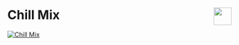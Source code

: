 # <img style="float: right"  width="40" src="https://github.com/joanafonsogomes/AmbienceSongs/blob/main/Images/chill-emoji.png"> Chill Mix

[![Chill Mix](https://img.youtube.com/vi/lWgvuOuZHfg/0.jpg)](https://youtu.be/lWgvuOuZHfg)
